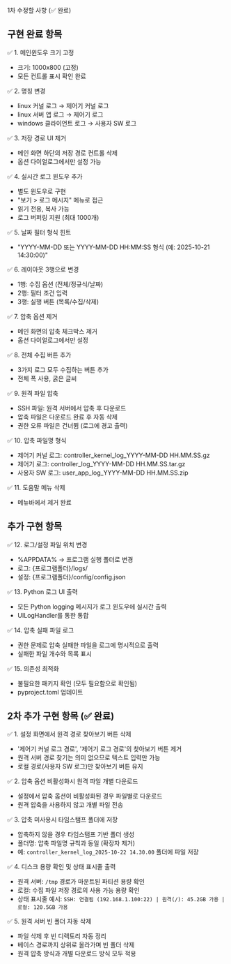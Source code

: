 
1차 수정할 사항 (✅ 완료)

## 구현 완료 항목

✅ 1. 메인윈도우 크기 고정
   - 크기: 1000x800 (고정)
   - 모든 컨트롤 표시 확인 완료

✅ 2. 명칭 변경
   - linux 커널 로그 → 제어기 커널 로그
   - linux 서버 앱 로그 → 제어기 로그
   - windows 클라이언트 로그 → 사용자 SW 로그

✅ 3. 저장 경로 UI 제거
   - 메인 화면 하단의 저장 경로 컨트롤 삭제
   - 옵션 다이얼로그에서만 설정 가능

✅ 4. 실시간 로그 윈도우 추가
   - 별도 윈도우로 구현
   - "보기 > 로그 메시지" 메뉴로 접근
   - 읽기 전용, 복사 가능
   - 로그 버퍼링 지원 (최대 1000개)

✅ 5. 날짜 필터 형식 힌트
   - "YYYY-MM-DD 또는 YYYY-MM-DD HH:MM:SS 형식 (예: 2025-10-21 14:30:00)"

✅ 6. 레이아웃 3행으로 변경
   - 1행: 수집 옵션 (전체/정규식/날짜)
   - 2행: 필터 조건 입력
   - 3행: 실행 버튼 (목록/수집/삭제)

✅ 7. 압축 옵션 제거
   - 메인 화면의 압축 체크박스 제거
   - 옵션 다이얼로그에서만 설정

✅ 8. 전체 수집 버튼 추가
   - 3가지 로그 모두 수집하는 버튼 추가
   - 전체 폭 사용, 굵은 글씨

✅ 9. 원격 파일 압축
   - SSH 파일: 원격 서버에서 압축 후 다운로드
   - 압축 파일은 다운로드 완료 후 자동 삭제
   - 권한 오류 파일은 건너뜀 (로그에 경고 출력)

✅ 10. 압축 파일명 형식
   - 제어기 커널 로그: controller_kernel_log_YYYY-MM-DD HH.MM.SS.gz
   - 제어기 로그: controller_log_YYYY-MM-DD HH.MM.SS.tar.gz
   - 사용자 SW 로그: user_app_log_YYYY-MM-DD HH.MM.SS.zip

✅ 11. 도움말 메뉴 삭제
   - 메뉴바에서 제거 완료

## 추가 구현 항목

✅ 12. 로그/설정 파일 위치 변경
   - %APPDATA% → 프로그램 실행 폴더로 변경
   - 로그: {프로그램폴더}/logs/
   - 설정: {프로그램폴더}/config/config.json

✅ 13. Python 로그 UI 출력
   - 모든 Python logging 메시지가 로그 윈도우에 실시간 출력
   - UILogHandler를 통한 통합

✅ 14. 압축 실패 파일 로그
   - 권한 문제로 압축 실패한 파일을 로그에 명시적으로 출력
   - 실패한 파일 개수와 목록 표시

✅ 15. 의존성 최적화
   - 불필요한 패키지 확인 (모두 필요함으로 확인됨)
   - pyproject.toml 업데이트

## 2차 추가 구현 항목 (✅ 완료)

✅ 1. 설정 화면에서 원격 경로 찾아보기 버튼 삭제
   - '제어기 커널 로그 경로', '제어기 로그 경로'의 찾아보기 버튼 제거
   - 원격 서버 경로 찾기는 의미 없으므로 텍스트 입력만 가능
   - 로컬 경로(사용자 SW 로그)만 찾아보기 버튼 유지

✅ 2. 압축 옵션 비활성화시 원격 파일 개별 다운로드
   - 설정에서 압축 옵션이 비활성화된 경우 파일별로 다운로드
   - 원격 압축을 사용하지 않고 개별 파일 전송

✅ 3. 압축 미사용시 타임스탬프 폴더에 저장
   - 압축하지 않을 경우 타임스탬프 기반 폴더 생성
   - 폴더명: 압축 파일명 규칙과 동일 (확장자 제거)
   - 예: `controller_kernel_log_2025-10-22 14.30.00` 폴더에 파일 저장

✅ 4. 디스크 용량 확인 및 상태 표시줄 출력
   - 원격 서버: `/tmp` 경로가 마운트된 파티션 용량 확인
   - 로컬: 수집 파일 저장 경로의 사용 가능 용량 확인
   - 상태 표시줄 예시: `SSH: 연결됨 (192.168.1.100:22) | 원격(/): 45.2GB 가용 | 로컬: 120.5GB 가용`

✅ 5. 원격 서버 빈 폴더 자동 삭제
   - 파일 삭제 후 빈 디렉토리 자동 정리
   - 베이스 경로까지 상위로 올라가며 빈 폴더 삭제
   - 원격 압축 방식과 개별 다운로드 방식 모두 적용
